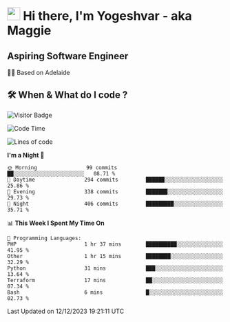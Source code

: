 <h1><img src="https://emojis.slackmojis.com/emojis/images/1531849430/4246/blob-sunglasses.gif?1531849430" width="30"/> Hi there, I'm Yogeshvar - aka Maggie</h1>

## Aspiring Software Engineer
🏂🏻  Based on Adelaide 

## 🛠 When & What do I code ?  

![Visitor Badge](https://visitor-badge.feriirawann.repl.co?username=yogeshvar&repo=yogeshvar&label=Visitors&style=plastic&color=%23457BFF&contentType=svg)

<!--START_SECTION:waka-->
![Code Time](http://img.shields.io/badge/Code%20Time-2%2C414%20hrs-blue)

![Lines of code](https://img.shields.io/badge/From%20Hello%20World%20I%27ve%20Written-4.0%20million%20lines%20of%20code-blue)

**I'm a Night 🦉** 

```text
🌞 Morning                99 commits          ██░░░░░░░░░░░░░░░░░░░░░░░   08.71 % 
🌆 Daytime                294 commits         ██████░░░░░░░░░░░░░░░░░░░   25.86 % 
🌃 Evening                338 commits         ███████░░░░░░░░░░░░░░░░░░   29.73 % 
🌙 Night                  406 commits         █████████░░░░░░░░░░░░░░░░   35.71 % 
```


📊 **This Week I Spent My Time On** 

```text
💬 Programming Languages: 
PHP                      1 hr 37 mins        ██████████░░░░░░░░░░░░░░░   41.95 % 
Other                    1 hr 15 mins        ████████░░░░░░░░░░░░░░░░░   32.29 % 
Python                   31 mins             ███░░░░░░░░░░░░░░░░░░░░░░   13.64 % 
Terraform                17 mins             ██░░░░░░░░░░░░░░░░░░░░░░░   07.34 % 
Bash                     6 mins              █░░░░░░░░░░░░░░░░░░░░░░░░   02.73 % 
```


 Last Updated on 12/12/2023 19:21:11 UTC
<!--END_SECTION:waka-->
